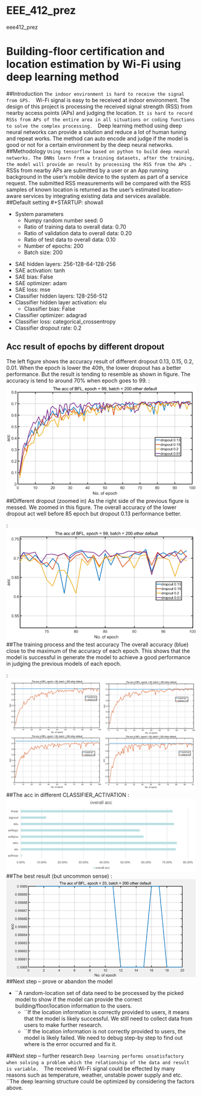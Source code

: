 # EEE_412_prez
eee412_prez
# Building-floor certification and location estimation by Wi-Fi using deep learning method

##Introduction
``The indoor environment is hard to receive the signal from GPS. 
``Wi-Fi signal is easy to be received at indoor environment. The design of this project is processing the received signal strength (RSS) from nearby access points (APs) and judging the location.
``It is hard to record RSSs from APs of the entire area in all situations or coding functions to solve the complex processing. 
``Deep learning method using deep neural networks can provide a solution and reduce a lot of human tuning and repeat works. The method can auto encode and judge if the model is good or not for a certain environment by the deep neural networks.
##Methodology
``Using tensorflow based on python to build deep neural networks. The DNNs learn from a training datasets, after the training, the model will provide an result by processing the RSS from the APs .
``RSSs from nearby APs are submitted by a user or an App running background in the user’s mobile device to the system as part of a service request. The submitted RSS measurements will be compared with the RSS samples of known location is returned as the user’s estimated location-aware services by integrating existing data and services available.
##Default setting
\#+STARTUP: showall

* System parameters
  - Numpy random number seed: 0
  - Ratio of training data to overall data: 0.70
  - Ratio of validation data to overall data: 0.20
  - Ratio of test data to overall data: 0.10
  - Number of epochs: 200
  - Batch size: 200
 - SAE hidden layers: 256-128-64-128-256
  - SAE activation: tanh
  - SAE bias: False
  - SAE optimizer: adam
  - SAE loss: mse
  - Classifier hidden layers: 128-256-512
  - Classifier hidden layer activation: elu
     - Classifier bias: False
  - Classifier optimizer: adagrad
  - Classifier loss: categorical_crossentropy
  - Classifier dropout rate: 0.2

## Acc result of epochs by different dropout
The left figure shows the accuracy result of different dropout 0.13, 0.15, 0.2, 0.01. When the epoch is lower the 40th, the lower dropout has a better performance. But the result is tending to resemble as shown in figure.
The accuracy is tend to around 70% when epoch goes to 99.
:![](images/i1.png)
##Different dropout (zoomed in)
As the right side of the previous figure is messed. We zoomed in this figure. The overall accuracy of the lower dropout act well before 85 epoch but dropout 0.13 performance better.

:![](images/i2.png)
##The training process and the test accuracy
The overall accuracy (blue) close to the maximum of the accuracy of each epoch. This shows that the model is successful in generate the model to achieve a good performance in judging the previous models of each epoch.

:![](images/i3.png)
##The acc in different CLASSIFIER_ACTIVATION
:![](images/i4.png)
##The best result (but uncommon sense)
:![](images/i5.png)
##Next step – prove or abandon the model
* ``A random-location set of data need to be processed by the picked model to show if the model can provide the correct building/floor/location information to the users.
   - ``If the location information is correctly provided to users, it means that the model is likely successful. We still need to collect data from users to make further research.
   - ``If the location information is not correctly provided to users, the model is likely failed. We need to debug step-by step to find out where is the error occurred and fix it.

##Next step – further research
``Deep learning performs unsatisfactory when solving a problem which the relationship of the data and result is variable. 
``The received Wi-Fi signal could be effected by many reasons such as temperature, weather, unstable power supply and etc.
``The deep learning structure could be optimized by considering the factors above.

